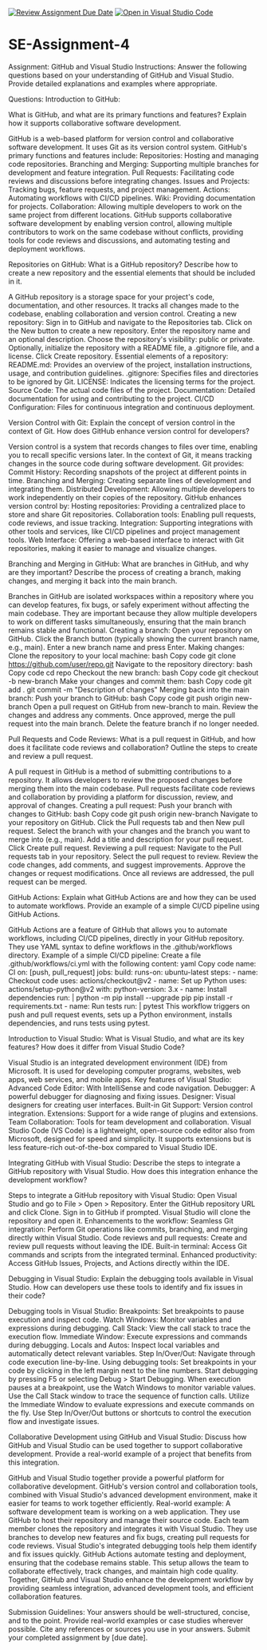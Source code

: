 [![Review Assignment Due Date](https://classroom.github.com/assets/deadline-readme-button-22041afd0340ce965d47ae6ef1cefeee28c7c493a6346c4f15d667ab976d596c.svg)](https://classroom.github.com/a/GvXCZgfk)
[![Open in Visual Studio Code](https://classroom.github.com/assets/open-in-vscode-2e0aaae1b6195c2367325f4f02e2d04e9abb55f0b24a779b69b11b9e10269abc.svg)](https://classroom.github.com/online_ide?assignment_repo_id=15312128&assignment_repo_type=AssignmentRepo)
# SE-Assignment-4
Assignment: GitHub and Visual Studio
Instructions:
Answer the following questions based on your understanding of GitHub and Visual Studio. Provide detailed explanations and examples where appropriate.

Questions:
Introduction to GitHub:

What is GitHub, and what are its primary functions and features? Explain how it supports collaborative software development.

GitHub is a web-based platform for version control and collaborative software development. It uses Git as its version control system. GitHub's primary functions and features include:
Repositories: Hosting and managing code repositories.
Branching and Merging: Supporting multiple branches for development and feature integration.
Pull Requests: Facilitating code reviews and discussions before integrating changes.
Issues and Projects: Tracking bugs, feature requests, and project management.
Actions: Automating workflows with CI/CD pipelines.
Wiki: Providing documentation for projects.
Collaboration: Allowing multiple developers to work on the same project from different locations.
GitHub supports collaborative software development by enabling version control, allowing multiple contributors to work on the same codebase without conflicts, providing tools for code reviews and discussions, and automating testing and deployment workflows.

Repositories on GitHub:
What is a GitHub repository? Describe how to create a new repository and the essential elements that should be included in it.

A GitHub repository is a storage space for your project's code, documentation, and other resources. It tracks all changes made to the codebase, enabling collaboration and version control.
Creating a new repository:
Sign in to GitHub and navigate to the Repositories tab.
Click on the New button to create a new repository.
Enter the repository name and an optional description.
Choose the repository's visibility: public or private.
Optionally, initialize the repository with a README file, a .gitignore file, and a license.
Click Create repository.
Essential elements of a repository:
README.md: Provides an overview of the project, installation instructions, usage, and contribution guidelines.
.gitignore: Specifies files and directories to be ignored by Git.
LICENSE: Indicates the licensing terms for the project.
Source Code: The actual code files of the project.
Documentation: Detailed documentation for using and contributing to the project.
CI/CD Configuration: Files for continuous integration and continuous deployment.

Version Control with Git:
Explain the concept of version control in the context of Git. How does GitHub enhance version control for developers?

Version control is a system that records changes to files over time, enabling you to recall specific versions later. In the context of Git, it means tracking changes in the source code during software development.
Git provides:
Commit History: Recording snapshots of the project at different points in time.
Branching and Merging: Creating separate lines of development and integrating them.
Distributed Development: Allowing multiple developers to work independently on their copies of the repository.
GitHub enhances version control by:
Hosting repositories: Providing a centralized place to store and share Git repositories.
Collaboration tools: Enabling pull requests, code reviews, and issue tracking.
Integration: Supporting integrations with other tools and services, like CI/CD pipelines and project management tools.
Web Interface: Offering a web-based interface to interact with Git repositories, making it easier to manage and visualize changes.

Branching and Merging in GitHub:
What are branches in GitHub, and why are they important? Describe the process of creating a branch, making changes, and merging it back into the main branch.

Branches in GitHub are isolated workspaces within a repository where you can develop features, fix bugs, or safely experiment without affecting the main codebase. They are important because they allow multiple developers to work on different tasks simultaneously, ensuring that the main branch remains stable and functional.
Creating a branch:
Open your repository on GitHub.
Click the Branch button (typically showing the current branch name, e.g., main).
Enter a new branch name and press Enter.
Making changes:
Clone the repository to your local machine:
bash
Copy code
git clone https://github.com/user/repo.git
Navigate to the repository directory:
bash
Copy code
cd repo
Checkout the new branch:
bash
Copy code
git checkout -b new-branch
Make your changes and commit them:
bash
Copy code
git add .
git commit -m "Description of changes"
Merging back into the main branch:
Push your branch to GitHub:
bash
Copy code
git push origin new-branch
Open a pull request on GitHub from new-branch to main.
Review the changes and address any comments.
Once approved, merge the pull request into the main branch.
Delete the feature branch if no longer needed.

Pull Requests and Code Reviews:
What is a pull request in GitHub, and how does it facilitate code reviews and collaboration? Outline the steps to create and review a pull request.

A pull request in GitHub is a method of submitting contributions to a repository. It allows developers to review the proposed changes before merging them into the main codebase. Pull requests facilitate code reviews and collaboration by providing a platform for discussion, review, and approval of changes.
Creating a pull request:
Push your branch with changes to GitHub:
bash
Copy code
git push origin new-branch
Navigate to your repository on GitHub.
Click the Pull requests tab and then New pull request.
Select the branch with your changes and the branch you want to merge into (e.g., main).
Add a title and description for your pull request.
Click Create pull request.
Reviewing a pull request:
Navigate to the Pull requests tab in your repository.
Select the pull request to review.
Review the code changes, add comments, and suggest improvements.
Approve the changes or request modifications.
Once all reviews are addressed, the pull request can be merged.

GitHub Actions:
Explain what GitHub Actions are and how they can be used to automate workflows. Provide an example of a simple CI/CD pipeline using GitHub Actions.

GitHub Actions are a feature of GitHub that allows you to automate workflows, including CI/CD pipelines, directly in your GitHub repository. They use YAML syntax to define workflows in the .github/workflows directory.
Example of a simple CI/CD pipeline:
Create a file .github/workflows/ci.yml with the following content:
yaml
Copy code
name: CI
on: [push, pull_request]
jobs:
  build:
    runs-on: ubuntu-latest
    steps:
    - name: Checkout code
      uses: actions/checkout@v2
    - name: Set up Python
      uses: actions/setup-python@v2
      with:
        python-version: 3.x
    - name: Install dependencies
      run: |
        python -m pip install --upgrade pip
        pip install -r requirements.txt
    - name: Run tests
      run: |
        pytest
This workflow triggers on push and pull request events, sets up a Python environment, installs dependencies, and runs tests using pytest.

Introduction to Visual Studio:
What is Visual Studio, and what are its key features? How does it differ from Visual Studio Code?

Visual Studio is an integrated development environment (IDE) from Microsoft. It is used for developing computer programs, websites, web apps, web services, and mobile apps.
Key features of Visual Studio:
Advanced Code Editor: With IntelliSense and code navigation.
Debugger: A powerful debugger for diagnosing and fixing issues.
Designer: Visual designers for creating user interfaces.
Built-in Git Support: Version control integration.
Extensions: Support for a wide range of plugins and extensions.
Team Collaboration: Tools for team development and collaboration.
Visual Studio Code (VS Code) is a lightweight, open-source code editor also from Microsoft, designed for speed and simplicity. It supports extensions but is less feature-rich out-of-the-box compared to Visual Studio IDE.

Integrating GitHub with Visual Studio:
Describe the steps to integrate a GitHub repository with Visual Studio. How does this integration enhance the development workflow?

Steps to integrate a GitHub repository with Visual Studio:
Open Visual Studio and go to File > Open > Repository.
Enter the GitHub repository URL and click Clone.
Sign in to GitHub if prompted.
Visual Studio will clone the repository and open it.
Enhancements to the workflow:
Seamless Git integration: Perform Git operations like commits, branching, and merging directly within Visual Studio.
Code reviews and pull requests: Create and review pull requests without leaving the IDE.
Built-in terminal: Access Git commands and scripts from the integrated terminal.
Enhanced productivity: Access GitHub Issues, Projects, and Actions directly within the IDE.

Debugging in Visual Studio:
Explain the debugging tools available in Visual Studio. How can developers use these tools to identify and fix issues in their code?

Debugging tools in Visual Studio:
Breakpoints: Set breakpoints to pause execution and inspect code.
Watch Windows: Monitor variables and expressions during debugging.
Call Stack: View the call stack to trace the execution flow.
Immediate Window: Execute expressions and commands during debugging.
Locals and Autos: Inspect local variables and automatically detect relevant variables.
Step In/Over/Out: Navigate through code execution line-by-line.
Using debugging tools:
Set breakpoints in your code by clicking in the left margin next to the line numbers.
Start debugging by pressing F5 or selecting Debug > Start Debugging.
When execution pauses at a breakpoint, use the Watch Windows to monitor variable values.
Use the Call Stack window to trace the sequence of function calls.
Utilize the Immediate Window to evaluate expressions and execute commands on the fly.
Use Step In/Over/Out buttons or shortcuts to control the execution flow and investigate issues.

Collaborative Development using GitHub and Visual Studio:
Discuss how GitHub and Visual Studio can be used together to support collaborative development. Provide a real-world example of a project that benefits from this integration.

GitHub and Visual Studio together provide a powerful platform for collaborative development. GitHub's version control and collaboration tools, combined with Visual Studio's advanced development environment, make it easier for teams to work together efficiently.
Real-world example:
A software development team is working on a web application. They use GitHub to host their repository and manage their source code. Each team member clones the repository and integrates it with Visual Studio. They use branches to develop new features and fix bugs, creating pull requests for code reviews. Visual Studio's integrated debugging tools help them identify and fix issues quickly. GitHub Actions automate testing and deployment, ensuring that the codebase remains stable. This setup allows the team to collaborate effectively, track changes, and maintain high code quality.
Together, GitHub and Visual Studio enhance the development workflow by providing seamless integration, advanced development tools, and efficient collaboration features.



Submission Guidelines:
Your answers should be well-structured, concise, and to the point.
Provide real-world examples or case studies wherever possible.
Cite any references or sources you use in your answers.
Submit your completed assignment by [due date].
